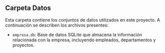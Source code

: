 ## Carpeta Datos

Esta carpeta contiene los conjuntos de datos utilizados en este proyecto. A continuación se describen los archivos presentes:

- `empresa.db`: Base de datos SQLite que almacena la información relacionada con la empresa, incluyendo empleados, departamentos y proyectos.


